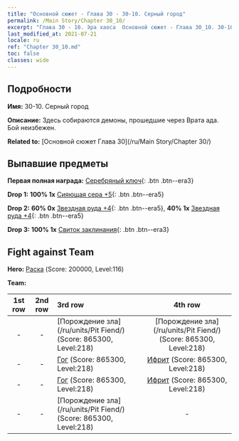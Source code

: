 ```yaml
---
title: "Основной сюжет - Глава 30 - 30-10. Серный город"
permalink: /Main Story/Chapter 30_10/
excerpt: "Глава 30 - 10. Эра хаоса  Основной сюжет - Глава 30_10. 30-10. Серный город"
last_modified_at: 2021-07-21
locale: ru
ref: "Chapter 30_10.md"
toc: false
classes: wide
---
```


## Подробности

 **Имя:** 30-10. Серный город

 **Описание:** Здесь собираются демоны, прошедшие через Врата ада. Бой неизбежен.

 **Related to:** [Основной сюжет Глава 30](/ru/Main Story/Chapter 30/)

## Выпавшие предметы

 **Первая полная награда:** [Серебряный ключ](/ItemsRU/con_693/){: .btn .btn--era3}

 **Drop 1:** **100% 1x** [Сияющая сера +5](/ItemsRU/mat_99/){: .btn .btn--era5}

 **Drop 2:** **60% 0x** [Звездная руда +4](/ItemsRU/mat_89/){: .btn .btn--era5}, **40% 1x** [Звездная руда +4](/ItemsRU/mat_89/){: .btn .btn--era5}

 **Drop 3:** **100% 1x** [Свиток заклинания](/ItemsRU/con_694/){: .btn .btn--era3}


## Fight against Team
 **Hero:** [Раска](/ru/heroes/Rashka/) (Score: 200000, Level:116)

 **Team:**


  | 1st row | 2nd row | 3rd row | 4th row |
  |:----:|:----:|:----|:----:|
  | - | - | [Порождение зла](/ru/units/Pit Fiend/) (Score: 865300, Level:218)  | [Порождение зла](/ru/units/Pit Fiend/) (Score: 865300, Level:218)  |
  | - | - | [Гог](/ru/units/Gog/) (Score: 865300, Level:218)  | [Ифрит](/ru/units/Efreeti/) (Score: 865300, Level:218)  |
  | - | - | [Гог](/ru/units/Gog/) (Score: 865300, Level:218)  | [Ифрит](/ru/units/Efreeti/) (Score: 865300, Level:218)  |
  | - | - | [Порождение зла](/ru/units/Pit Fiend/) (Score: 865300, Level:218)  | - |


